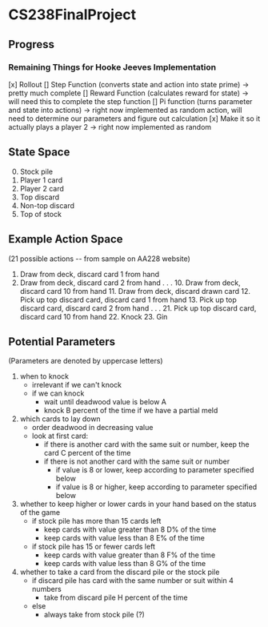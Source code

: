 # CS238FinalProject

## Progress

### Remaining Things for Hooke Jeeves Implementation

[x] Rollout
[] Step Function (converts state and action into state prime) -> pretty much complete
[] Reward Function (calculates reward for state) -> will need this to complete the step function
[] Pi function (turns parameter and state into actions) -> right now implemented as random action, will need to determine our parameters and figure out calculation
[x] Make it so it actually plays a player 2 -> right now implemented as random

## State Space

0. Stock pile
1. Player 1 card
2. Player 2 card
3. Top discard
4. Non-top discard
5. Top of stock

## Example Action Space

(21 possible actions -- from sample on AA228 website)

1. Draw from deck, discard card 1 from hand
2. Draw from deck, discard card 2 from hand
   .
   .
   .
   10\. Draw from deck, discard card 10 from hand
   11\. Draw from deck, discard drawn card
   12\. Pick up top discard card, discard card 1 from hand
   13\. Pick up top discard card, discard card 2 from hand
   .
   .
   .
   21\. Pick up top discard card, discard card 10 from hand
   22\. Knock
   23\. Gin

## Potential Parameters

(Parameters are denoted by uppercase letters)

1. when to knock
   - irrelevant if we can't knock
   - if we can knock
     - wait until deadwood value is below A
     - knock B percent of the time if we have a partial meld
2. which cards to lay down
   - order deadwood in decreasing value
   - look at first card:
     - if there is another card with the same suit or number, keep the card C percent of the time
     - if there is not another card with the same suit or number
       - if value is 8 or lower, keep according to parameter specified below
       - if value is 8 or higher, keep according to parameter specified below
3. whether to keep higher or lower cards in your hand based on the status of the game
   - if stock pile has more than 15 cards left
     - keep cards with value greater than 8 D% of the time
     - keep cards with value less than 8 E% of the time
   - if stock pile has 15 or fewer cards left
     - keep cards with value greater than 8 F% of the time
     - keep cards with value less than 8 G% of the time
4. whether to take a card from the discard pile or the stock pile
   - if discard pile has card with the same number or suit within 4 numbers
     - take from discard pile H percent of the time
   * else
     - always take from stock pile (?)
